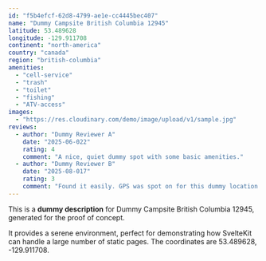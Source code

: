 ```yaml
---
id: "f5b4efcf-62d8-4799-ae1e-cc4445bec407"
name: "Dummy Campsite British Columbia 12945"
latitude: 53.489628
longitude: -129.911708
continent: "north-america"
country: "canada"
region: "british-columbia"
amenities:
  - "cell-service"
  - "trash"
  - "toilet"
  - "fishing"
  - "ATV-access"
images:
  - "https://res.cloudinary.com/demo/image/upload/v1/sample.jpg"
reviews:
  - author: "Dummy Reviewer A"
    date: "2025-06-022"
    rating: 4
    comment: "A nice, quiet dummy spot with some basic amenities."
  - author: "Dummy Reviewer B"
    date: "2025-08-017"
    rating: 3
    comment: "Found it easily. GPS was spot on for this dummy location."
---
```


This is a **dummy description** for Dummy Campsite British Columbia 12945, generated for the proof of concept.

It provides a serene environment, perfect for demonstrating how SvelteKit can handle a large number of static pages. The coordinates are 53.489628, -129.911708.
